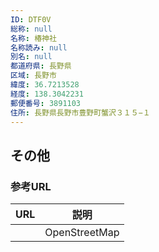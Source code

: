 ```yaml
---
ID: DTF0V
総称: null
名称: 椿神社
名称読み: null
別名: null
都道府県: 長野県
区域: 長野市
緯度: 36.7213528
経度: 138.3042231
郵便番号: 3891103
住所: 長野県長野市豊野町蟹沢３１５−１
---
```


## その他

### 参考URL

| URL | 説明          |
| --- | ------------- |
|     | OpenStreetMap |
